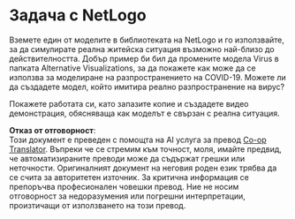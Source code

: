 <!--
CO_OP_TRANSLATOR_METADATA:
{
  "original_hash": "cf654ca60c7f86c8dad28596fb42994b",
  "translation_date": "2025-08-25T23:29:16+00:00",
  "source_file": "lessons/6-Other/23-MultiagentSystems/assignment.md",
  "language_code": "bg"
}
-->
# Задача с NetLogo

Вземете един от моделите в библиотеката на NetLogo и го използвайте, за да симулирате реална житейска ситуация възможно най-близо до действителността. Добър пример би бил да промените модела Virus в папката Alternative Visualizations, за да покажете как може да се използва за моделиране на разпространението на COVID-19. Можете ли да създадете модел, който имитира реално разпространение на вирус?

Покажете работата си, като запазите копие и създадете видео демонстрация, обясняваща как моделът е свързан с реална ситуация.

**Отказ от отговорност**:  
Този документ е преведен с помощта на AI услуга за превод [Co-op Translator](https://github.com/Azure/co-op-translator). Въпреки че се стремим към точност, моля, имайте предвид, че автоматизираните преводи може да съдържат грешки или неточности. Оригиналният документ на неговия роден език трябва да се счита за авторитетен източник. За критична информация се препоръчва професионален човешки превод. Ние не носим отговорност за недоразумения или погрешни интерпретации, произтичащи от използването на този превод.